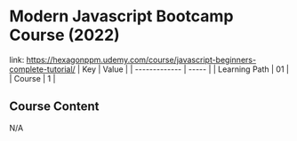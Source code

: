 # Modern Javascript Bootcamp Course (2022)

link: https://hexagonppm.udemy.com/course/javascript-beginners-complete-tutorial/
| Key | Value |
| ------------- | ----- |
| Learning Path | 01 |
| Course | 1 |

## Course Content

N/A
